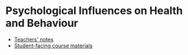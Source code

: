 # Psychological Influences on Health and Behaviour

- [Teachers' notes](teacher_notes.html)
- [Student-facing course materials](rmhealth.html)